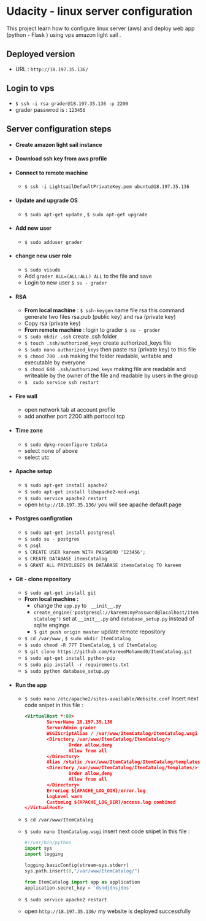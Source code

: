 # Udacity - linux server configuration
This project learn how to configure linux server (aws) and deploy web app (python - Flask ) using vps amazon light sail . 

## Deployed version 
- URL : ``http://18.197.35.136/``
## Login to vps 
- ``$ ssh -i rsa grader@18.197.35.136 -p 2200``
- grader passwrod is : ``123456``
## Server configuration steps 
- #### Create amazon light sail instance
- #### Download ssh key from aws profile
- #### Connect to remote machine 
    - ``$ ssh -i LightsailDefaultPrivateKey.pem ubuntu@18.197.35.136``
- #### Update and upgrade OS 
    - `` $ sudo apt-get update `` , ``$ sudo apt-get upgrade`` 
- #### Add new user 
   - ``$ sudo adduser grader``
- #### change new user role
    - ``$ sudo visudo``
    - Add `` grader ALL=(ALL:ALL) ALL `` to the file and save
    - Login to new user ``$ su - grader``
- #### RSA
   -  __From local machine__ : ``$ ssh-keygen``  name file rsa this command generate two files rsa.pub (public key) and rsa (private key)
   -  Copy rsa (private key)
   -  __From remote machine__ : login to grader ``$ su - grader``
   -  ``$ sudo mkdir .ssh`` create .ssh folder 
   -  ``$ touch .ssh/authorized_keys`` create authorized_keys file
   -  ``$ sudo nano authorized_keys`` then paste rsa (private key) to this file
   -  ``$ chmod 700 .ssh`` making the folder readable, writable and executable by everyone
   -  ``$ chmod 644 .ssh/authorized_keys`` making file are readable and writeable by the owner of the file and readable by users in the group
   -  `$  sudo service ssh restart`
- #### Fire wall 
   - open network tab at account profile 
   - add another port 2200 aith portocol tcp 
- #### Time zone
  - ``$ sudo dpkg-reconfigure tzdata``
  - select none of above
  - select utc 
- #### Apache setup 
   - ``$ sudo apt-get install apache2``
   - ``$ sudo apt-get install libapache2-mod-wsgi``
   - ``$ sudo service apache2 restart``
   - open ``http://18.197.35.136/`` you will see apache default page
- #### Postgres configration 
  - ``$ sudo apt-get install postgresql``
  - ``$ sudo su - postgres``
  - ``$ psql``
  - ``$ CREATE USER kareem WITH PASSWORD '123456';``
  - ``$ CREATE DATABASE itemsCatalog``
  - ``$ GRANT ALL PRIVILEGES ON DATABASE itemsCatalog TO kareem``
- #### Git - clone repository
   - ``$ sudo apt-get install git``
   - __From local machine :__ 
      - change the ``app.py`` to `` __init__.py``
      - ``create_engine('postgresql://kareem:myPassword@localhost/itemsCatalog')``
       set at ``__init__.py`` and ``database_setup.py`` instead of sqlite enginge 
      - ``$ git push origin master`` update remote repository 
   - ``$ cd /var/www`` , ``$ sudo mkdir ItemCatalog`` 
   - ``$ sudo chmod -R 777 ItemCatalog``, ``$ cd ItemCatalog``
   - ``$ git clone https://github.com/KareemMohamed0/ItemCatalog.git``
   - ``$ sudo apt-get install python-pip``
   - ``$ sudo pip install -r requirements.txt``
   - ``$ sudo python database_setup.py``
- #### Run the app 
  - `$ sudo nano /etc/apache2/sites-available/Website.conf` insert next code snipet in this file :
    ```xml
    <VirtualHost *:80>
            ServerName 18.197.35.136
            ServerAdmin grader
            WSGIScriptAlias / /var/www/ItemCatalog/ItemCatalog.wsgi
            <Directory /var/www/ItemCatalog/ItemCatalog/>
                    Order allow,deny
                    Allow from all
            </Directory>
            Alias /static /var/www/ItemCatalog/ItemCatalog/templates
            <Directory /var/www/ItemCatalog/ItemCatalog/templates/>
                    Order allow,deny
                    Allow from all
            </Directory>
            ErrorLog ${APACHE_LOG_DIR}/error.log
            LogLevel warn
            CustomLog ${APACHE_LOG_DIR}/access.log combined
    </VirtualHost>
    ```
  -   ``$ cd /var/www/ItemCatalog``
  -   ``$ sudo nano ItemCatalog.wsgi`` insert next code snipet in this file :
  
        ```python
        #!/usr/bin/python
        import sys
        import logging

        logging.basicConfig(stream=sys.stderr)
        sys.path.insert(0,"/var/www/ItemCatalog/")
        
        from ItemCatalog import app as application
        application.secret_key = 'dsndjdnsjdns'
        ```
    - ``$ sudo service apache2 restart``
    - open ``http://18.197.35.136/`` my website is deployed successfully 